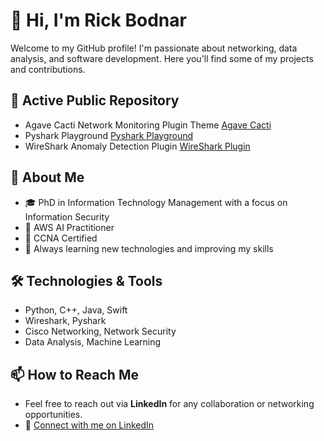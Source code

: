 
<!---
- 👋 Hi, I’m @rbodnar75
- 👀 I’m interested in ...
- 🌱 I’m currently learning ...
- 💞️ I’m looking to collaborate on ...
- 📫 How to reach me ...


-👋 Hi, I'm Rick Bodnar

Welcome to my GitHub profile! I'm passionate about network security, data analysis, and software development. Here you'll find some of my projects and contributions.

## 🔗 Connect with Me
- LinkedIn

--->
<!---
rbodnar75/rbodnar75 is a ✨ special ✨ repository because its `README.md` (this file) appears on your GitHub profile.
You can click the Preview link to take a look at your changes.
--->





# 👋 Hi, I'm Rick Bodnar

Welcome to my GitHub profile! I'm passionate about networking, data analysis, and software development. Here you'll find some of my projects and contributions.

## 📂 Active Public Repository
- Agave Cacti Network Monitoring Plugin Theme [Agave Cacti](https://github.com/rbodnar75/AgaveCacti)
- Pyshark Playground [Pyshark Playground](https://github.com/rbodnar75/pyshark-projects-playground)
- WireShark Anomaly Detection Plugin [WireShark Plugin](https://github.com/rbodnar75/WireSharkPlugin)

## 🚀 About Me
- 🎓 PhD in Information Technology Management with a focus on Information Security
- 🏅 AWS AI Practitioner
- 🏅 CCNA Certified
- 🌱 Always learning new technologies and improving my skills

## 🛠️ Technologies & Tools
- Python, C++, Java, Swift
- Wireshark, Pyshark
- Cisco Networking, Network Security
- Data Analysis, Machine Learning

## 📫 How to Reach Me
- Feel free to reach out via **LinkedIn** for any collaboration or networking opportunities.
- 🔗 [Connect with me on LinkedIn](https://www.linkedin.com/in/rick-bodnar-phd-ccna-2480971b/)

<!---
rbodnar75/rbodnar75 is a ✨ special ✨ repository because its `README.md` (this file) appears on your GitHub profile.
You can click the Preview link to take a look at your changes.
--->


